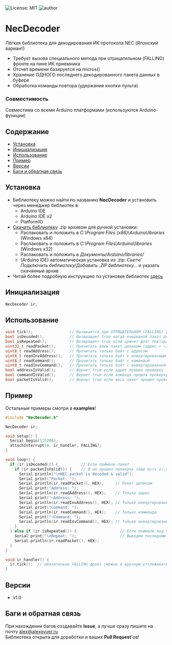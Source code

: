 ![License: MIT](https://img.shields.io/badge/License-MIT-green.svg)
![author](https://img.shields.io/badge/author-AlexGyver-informational.svg)
# NecDecoder
Лёгкая библиотека для декодирования ИК протокола NEC (Японский вариант)
- Требует вызова специального метода при отрицательном (FALLING) фронте на пине ИК приемника
- Отсчет времени базируется на micros()
- Хранение ОДНОГО последнего декодированного пакета данных в буфере
- Обработка команды повтора (удержания кнопки пульта)

### Совместимость
Совместима со всеми Arduino платформами (используются Arduino-функции)

## Содержание
- [Установка](#install)
- [Инициализация](#init)
- [Использование](#usage)
- [Пример](#example)
- [Версии](#versions)
- [Баги и обратная связь](#feedback)

<a id="install"></a>
## Установка
- Библиотеку можно найти по названию **NecDecoder** и установить через менеджер библиотек в:
    - Arduino IDE
    - Arduino IDE v2
    - PlatformIO
- [Скачать библиотеку](https://github.com/GyverLibs/NecDecoder/archive/refs/heads/main.zip) .zip архивом для ручной установки:
    - Распаковать и положить в *C:\Program Files (x86)\Arduino\libraries* (Windows x64)
    - Распаковать и положить в *C:\Program Files\Arduino\libraries* (Windows x32)
    - Распаковать и положить в *Документы/Arduino/libraries/*
    - (Arduino IDE) автоматическая установка из .zip: *Скетч/Подключить библиотеку/Добавить .ZIP библиотеку…* и указать скачанный архив
- Читай более подробную инструкцию по установке библиотек [здесь](https://alexgyver.ru/arduino-first/#%D0%A3%D1%81%D1%82%D0%B0%D0%BD%D0%BE%D0%B2%D0%BA%D0%B0_%D0%B1%D0%B8%D0%B1%D0%BB%D0%B8%D0%BE%D1%82%D0%B5%D0%BA)

<a id="init"></a>
## Инициализация
```cpp
NecDecoder ir;
```

<a id="usage"></a>
## Использование
```cpp
void tick();                // Вызывается при ОТРИЦАТЕЛЬНОМ (FALLING) фронте на пине ИК приемника, например в прерывании
bool isDecoded();           // Возвращает true когда очередной пакет декодирован
bool isRepeated();          // Возвращает true если принят флаг повтора команды
uint32_t readPacket();      // Прочитать весь пакет целиком (адрес + ~адрес + команда + ~команда)
uint8_t readAddress();      // Прочитать только байт с адресом
uint8_t readInvAddress();   // Прочитать только байт с инвертированным адресом
uint8_t readCommand();      // Прочитать только байт с командой
uint8_t readInvCommand();   // Прочитать только байт с инвертированной командой
bool addressIsValid();      // Вернет true если адрес прошел проверку
bool commandIsValid();      // Вернет true если команда прошла проверку
bool packetIsValid();       // Вернет true если весь пакет прошел проверку
```

<a id="example"></a>
## Пример
Остальные примеры смотри в **examples**!
```cpp
#include "NecDecoder.h"

NecDecoder ir;

void setup() {
  Serial.begin(115200);
  attachInterrupt(0, ir_handler, FALLING);
}

void loop() {
  if (ir.isDecoded()) {          // Если поймали пакет
    if (ir.packetIsValid()) {    // И он прошел проверку (еще есть ir.addressIsValid() и ir.commandIsValid())
      Serial.println("\nNEC packet is decoded & valid");
      Serial.print("Packet: ");
      Serial.println(ir.readPacket(), HEX);     // Пакет целиком
      Serial.print("Address: ");
      Serial.println(ir.readAddress(), HEX);    // Только адрес
      Serial.print("~Address: ");
      Serial.println(ir.readInvAddress(), HEX); // Только инвертированный адрес
      Serial.print("Command: ");
      Serial.println(ir.readCommand(), HEX);    // Только комманда
      Serial.print("~Command: ");
      Serial.println(ir.readInvCommand(), HEX); // Только инвертированная команда
    }
  } else if (ir.isRepeated()) {                   // Если поймали код повтора
    Serial.print("\nRepeat: ");                   // Выведем последнюю принятый пакет
    Serial.println(ir.readPacket(), HEX);
  }
}

void ir_handler() {
  ir.tick();  // обязательно FALLING фронт (можно и вручную отслеживать)
}
```

<a id="versions"></a>
## Версии
- v1.0

<a id="feedback"></a>
## Баги и обратная связь
При нахождении багов создавайте **Issue**, а лучше сразу пишите на почту [alex@alexgyver.ru](mailto:alex@alexgyver.ru)  
Библиотека открыта для доработки и ваших **Pull Request**'ов!